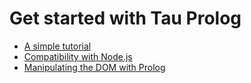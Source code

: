 # Get started with Tau Prolog

* [A simple tutorial](en/a-simple-tutorial.md)
* [Compatibility with Node.js](en/compatibility-with-nodejs.md)
* [Manipulating the DOM with Prolog](en/manipulating-the-dom-with-prolog.md)